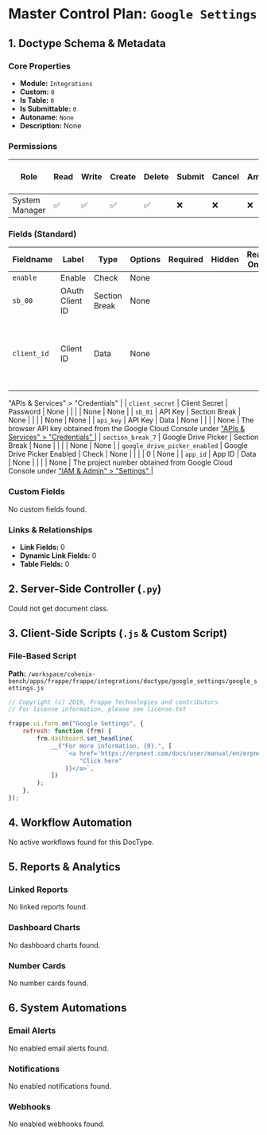 # Master Control Plan: `Google Settings`

## 1. Doctype Schema & Metadata

### Core Properties
- **Module:** `Integrations`
- **Custom:** `0`
- **Is Table:** `0`
- **Is Submittable:** `0`
- **Autoname:** `None`
- **Description:** None

### Permissions
| Role | Read | Write | Create | Delete | Submit | Cancel | Amend | Report | Import | Export | Print | Email | Share | Set User Perms |
|---|---|---|---|---|---|---|---|---|---|---|---|---|---|---|
| System Manager | ✅ | ✅ | ✅ | ✅ | ❌ | ❌ | ❌ | ❌ | ❌ | ❌ | ✅ | ✅ | ✅ | ❌ |


### Fields (Standard)
| Fieldname | Label | Type | Options | Required | Hidden | Read Only | Default | Description |
|---|---|---|---|---|---|---|---|---|
| `enable` | Enable | Check | None |  |  |  | 0 | None |
| `sb_00` | OAuth Client ID | Section Break | None |  |  |  | None | None |
| `client_id` | Client ID | Data | None |  |  |  | None | The Client ID obtained from the Google Cloud Console under <a href="https://console.cloud.google.com/apis/credentials">
"APIs &amp; Services" &gt; "Credentials"
</a> |
| `client_secret` | Client Secret | Password | None |  |  |  | None | None |
| `sb_01` | API Key | Section Break | None |  |  |  | None | None |
| `api_key` | API Key | Data | None |  |  |  | None | The browser API key obtained from the Google Cloud Console under <a href="https://console.cloud.google.com/apis/credentials">
"APIs &amp; Services" &gt; "Credentials"
</a> |
| `section_break_7` | Google Drive Picker | Section Break | None |  |  |  | None | None |
| `google_drive_picker_enabled` | Google Drive Picker Enabled | Check | None |  |  |  | 0 | None |
| `app_id` | App ID | Data | None |  |  |  | None | The project number obtained from Google Cloud Console under <a href="https://console.cloud.google.com/iam-admin/settings">
"IAM &amp; Admin" &gt; "Settings"
</a> |


### Custom Fields
No custom fields found.


### Links & Relationships
- **Link Fields:** 0
- **Dynamic Link Fields:** 0
- **Table Fields:** 0

## 2. Server-Side Controller (`.py`)
Could not get document class.


## 3. Client-Side Scripts (`.js` & Custom Script)
### File-Based Script
**Path:** `/workspace/cohenix-bench/apps/frappe/frappe/integrations/doctype/google_settings/google_settings.js`
```javascript
// Copyright (c) 2019, Frappe Technologies and contributors
// For license information, please see license.txt

frappe.ui.form.on("Google Settings", {
	refresh: function (frm) {
		frm.dashboard.set_headline(
			__("For more information, {0}.", [
				`<a href='https://erpnext.com/docs/user/manual/en/erpnext_integration/google_settings'>${__(
					"Click here"
				)}</a>`,
			])
		);
	},
});

```




## 4. Workflow Automation
No active workflows found for this DocType.


## 5. Reports & Analytics
### Linked Reports
No linked reports found.


### Dashboard Charts
No dashboard charts found.


### Number Cards
No number cards found.


## 6. System Automations
### Email Alerts
No enabled email alerts found.


### Notifications
No enabled notifications found.


### Webhooks
No enabled webhooks found.
